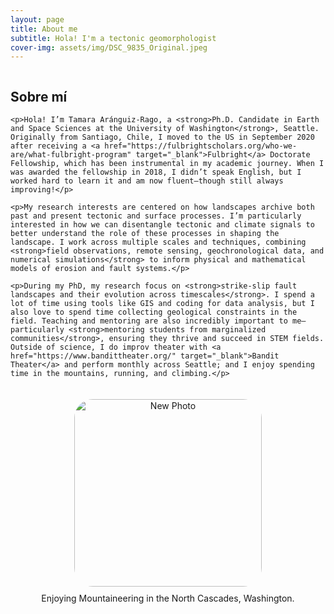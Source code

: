 ```yaml
---
layout: page
title: About me
subtitle: Hola! I'm a tectonic geomorphologist 
cover-img: assets/img/DSC_9835_Original.jpeg
---
```


<div style="display: flex; justify-content: center; gap: 20px;">

  <!-- Left Photo (removed, so just text in the center) -->
  <div style="flex: 3;">
    <h2>Sobre mí</h2>

    <p>Hola! I’m Tamara Aránguiz-Rago, a <strong>Ph.D. Candidate in Earth and Space Sciences at the University of Washington</strong>, Seattle. Originally from Santiago, Chile, I moved to the US in September 2020 after receiving a <a href="https://fulbrightscholars.org/who-we-are/what-fulbright-program" target="_blank">Fulbright</a> Doctorate Fellowship, which has been instrumental in my academic journey. When I was awarded the fellowship in 2018, I didn’t speak English, but I worked hard to learn it and am now fluent—though still always improving!</p>

    <p>My research interests are centered on how landscapes archive both past and present tectonic and surface processes. I’m particularly interested in how we can disentangle tectonic and climate signals to better understand the role of these processes in shaping the landscape. I work across multiple scales and techniques, combining <strong>field observations, remote sensing, geochronological data, and numerical simulations</strong> to inform physical and mathematical models of erosion and fault systems.</p>

    <p>During my PhD, my research focus on <strong>strike-slip fault landscapes and their evolution across timescales</strong>. I spend a lot of time using tools like GIS and coding for data analysis, but I also love to spend time collecting geological constraints in the field. Teaching and mentoring are also incredibly important to me—particularly <strong>mentoring students from marginalized communities</strong>, ensuring they thrive and succeed in STEM fields. Outside of science, I do improv theater with <a href="https://www.bandittheater.org/" target="_blank">Bandit Theater</a> and perform monthly across Seattle; and I enjoy spending time in the mountains, running, and climbing.</p>
  </div>

</div>

<!-- New Photo Section at the Bottom -->
<div style="text-align: center; margin-top: 20px;">
  <img src="assets/img/scan112525_Original.jpeg" alt="New Photo" style="border-radius: 10%; width: 300px;" />
  <p style="margin-top: 10px;">Enjoying Mountaineering in the North Cascades, Washington.</p>
</div>


